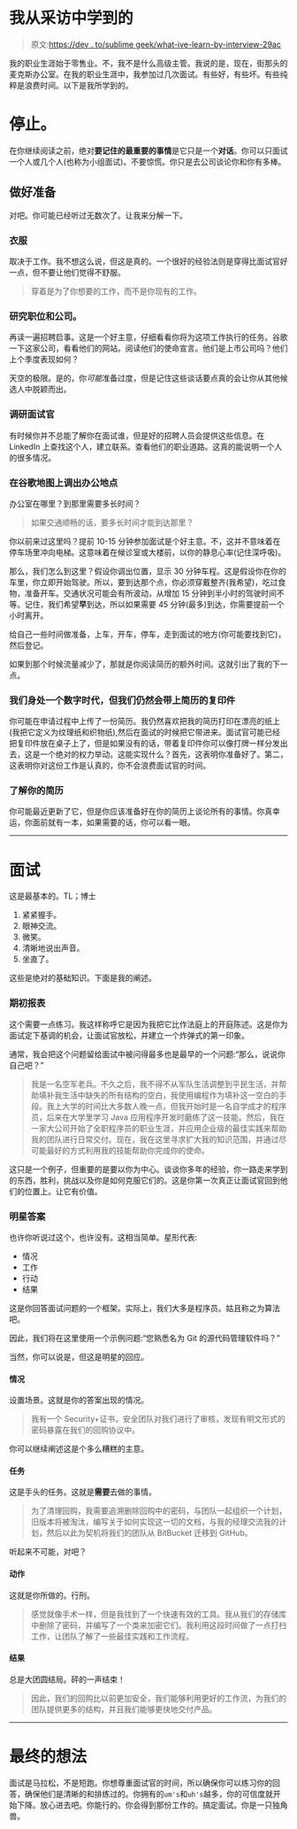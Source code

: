 # 我从采访中学到的

> 原文:[https://dev . to/sublime geek/what-ive-learn-by-interview-29ac](https://dev.to/sublimegeek/what-ive-learned-by-interviewing-29ac)

我的职业生涯始于零售业。不，我不是什么高级主管。我说的是，现在，街那头的麦克斯办公室。在我的职业生涯中，我参加过几次面试。有些好，有些坏。有些纯粹是浪费时间。以下是我所学到的。

# [](#stop)停止。

在你继续阅读之前，绝对**要记住的最重要的事情**是它只是一个**对话**。你可以只面试一个人或几个人(也称为小组面试)。不要惊慌。你只是去公司谈论你和你有多棒。

## [](#be-prepared)做好准备

对吧。你可能已经听过无数次了。让我来分解一下。

### [](#clothes)衣服

取决于工作。我不想这么说，但这是真的。一个很好的经验法则是穿得比面试官好一点，但不要让他们觉得不舒服。

> 穿着是为了你想要的工作，而不是你现有的工作。

### [](#research-the-position-and-company)研究职位和公司。

再读一遍招聘启事。这是一个好主意，仔细看看你将为这项工作执行的任务。谷歌一下这家公司，看看他们的网站。阅读他们的使命宣言。他们是上市公司吗？他们上个季度表现如何？

天空的极限。是的，你*可能*准备过度，但是记住这些谈话要点真的会让你从其他候选人中脱颖而出。

### [](#research-the-interviewer)调研面试官

有时候你并不总能了解你在面试谁，但是好的招聘人员会提供这些信息。在 LinkedIn 上查找这个人，建立联系。查看他们的职业道路。这真的能说明一个人的很多情况。

### [](#pull-up-the-office-location-on-google-maps)在谷歌地图上调出办公地点

办公室在哪里？到那里需要多长时间？

> 如果交通顺畅的话，要多长时间才能到达那里？

你以前来过这里吗？提前 10-15 分钟参加面试是个好主意。不，这并不意味着在停车场里冲向电梯。这意味着在候诊室或大楼前，以你的静息心率(记住深呼吸)。

那么，我们怎么到这里？假设你调出位置，显示 30 分钟车程。这是假设你在你的车里，你立即开始驾驶。所以，要到达那个点，你必须穿戴整齐(我希望)，吃过食物，准备开车。交通状况可能会有所波动，从增加 15 分钟到半小时的驾驶时间不等。记住，我们希望**早**到达，所以如果需要 45 分钟(最多)到达，你需要提前一个小时离开。

给自己一些时间做准备，上车，开车，停车，走到面试的地方(你可能要找到它)，然后登记。

如果到那个时候流量减少了，那就是你阅读简历的额外时间。这就引出了我的下一点。

### 我们身处一个数字时代，但我们仍然会带上简历的复印件

你可能在申请过程中上传了一份简历。我仍然喜欢把我的简历打印在漂亮的纸上(我把它定义为纹理纸和织物纸),然后在面试的时候把它带进来。面试官可能已经把复印件放在桌子上了，但是如果没有的话，带着复印件你可以像打牌一样分发出去，这是一个绝对的权力举动。这能实现什么？首先，这表明你准备好了。第二，这表明你对这份工作是认真的，你不会浪费面试官的时间。

### [](#know-your-resume)了解你的简历

你可能最近更新了它，但是你应该准备好在你的简历上谈论所有的事情。你真幸运，你面前就有一本，如果需要的话，你可以看一眼。

* * *

# [](#the-interview)面试

这是最基本的。TL；博士

1.  紧紧握手。
2.  眼神交流。
3.  微笑。
4.  清晰地说出声音。
5.  坐直了。

这些是绝对的基础知识。下面是我的阐述。

### [](#opening-statement)期初报表

这个需要一点练习。我这样称呼它是因为我把它比作法庭上的开庭陈述。这是你为面试定下基调的机会，让面试官放松，并建立一个炸弹式的第一印象。

通常，我会把这个问题留给面试中被问得最多也是最早的一个问题:“那么，说说你自己吧？”

> 我是一名空军老兵。不久之后，我不得不从军队生活调整到平民生活，并帮助填补我生活中缺失的所有结构的空白，我使用编程作为填补这一空白的手段。我上大学的时间比大多数人晚一点，但我开始时是一名自学成才的程序员，后来在大学里学习 Java 应用程序开发时磨练了这一技能。然后，我在一家大公司开始了全职程序员的职业生涯，并应用企业级的最佳实践来帮助我的团队进行日常交付。现在，我在这里寻求扩大我的知识范围，并通过尽可能最好的方式利用我的技能帮助你完成你的使命。

这只是一个例子，但重要的是要以你为中心。谈谈你多年的经验，你一路走来学到的东西，胜利，挑战以及你是如何克服它们的。这是你第一次真正让面试官回到他们的位置上。让它有价值。

### [](#star-answers)明星答案

也许你听说过这个，也许没有。这相当简单。星形代表:

*   情况
*   工作
*   行动
*   结果

这是你回答面试问题的一个框架。实际上，我们大多是程序员。姑且称之为算法吧。

因此，我们将在这里使用一个示例问题:“您熟悉名为 Git 的源代码管理软件吗？”

当然，你可以说是，但这是明星的回应。

#### [](#situation)情况

设置场景。这就是你的答案出现的情况。

> 我有一个 Security+证书，安全团队对我们进行了审核，发现有明文形式的密码暴露在我们的回购协议中。

你可以继续阐述这是个多么糟糕的主意。

#### [](#task)任务

这是手头的任务。这就是**需要**去做的事情。

> 为了清理回购，我需要追溯删除回购中的密码，与团队一起组织一个计划，旧版本将被淘汰，编写关于如何实现这一切的文档，与我的经理交流我的计划，然后以此为契机将我们的团队从 BitBucket 迁移到 GitHub。

听起来不可能，对吧？

#### [](#action)动作

这就是你所做的。行刑。

> 感觉就像手术一样，但是我找到了一个快速有效的工具。我从我们的存储库中删除了密码，并编写了一个类来加密它们。我利用这段时间做了一点打扫工作，让团队了解了一些最佳实践和工作流程。

#### [](#result)结果

总是大团圆结局。砰的一声结束！

> 因此，我们的回购比以前更加安全，我们能够利用更好的工作流，为我们的团队提供更多的结构，并且我们能够更快地交付产品。

* * *

# [](#final-thought)最终的想法

面试是马拉松，不是短跑。你想尊重面试官的时间，所以确保你可以练习你的回答，确保他们是清晰的和排练过的。你拥有的`um's`和`uh's`越多，你的可信度就开始下降。放心进去吧。你能行的。你会得到那份工作的。搞定面试。你是一只独角兽。